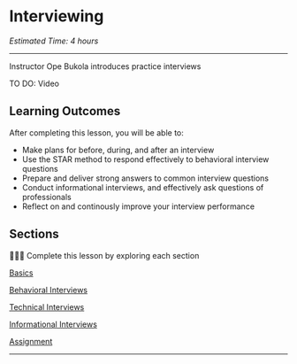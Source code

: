 
# Interviewing
*Estimated Time: 4 hours*

---

<aside>
  Instructor Ope Bukola introduces practice interviews
</aside>

TO DO: Video

## **Learning Outcomes**

After completing this lesson, you will be able to:

- Make plans for before, during, and after an interview
- Use the STAR method to respond effectively to behavioral interview questions
- Prepare and deliver strong answers to common interview questions
- Conduct informational interviews, and effectively ask questions of professionals
- Reflect on and continously improve your interview performance


## Sections

<aside>

👩🏿‍🏫 Complete this lesson by exploring each section

</aside>

[Basics](/lessons/interviews/interviewing-basics.md)

[Behavioral Interviews](/lessons/interviews/behavioral-interviews.md)

[Technical Interviews](/lessons/interviews/technical-interviews.md)

[Informational Interviews](/lessons/interviews/informational-interviews.md)

[Assignment](/lessons/interviews/assignment.md)


---
